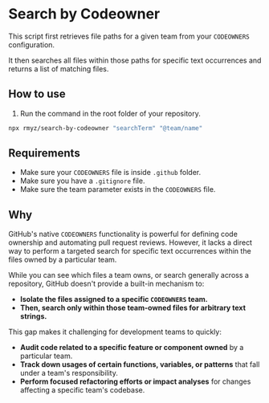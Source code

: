 # Search by Codeowner
This script first retrieves file paths for a given team from your `CODEOWNERS` configuration.

It then searches all files within those paths for specific text occurrences and returns a list of matching files.

## How to use
1. Run the command in the root folder of your repository.
```zsh
npx rmyz/search-by-codeowner "searchTerm" "@team/name"
```

## Requirements
- Make sure your `CODEOWNERS` file is inside `.github` folder.
- Make sure you have a `.gitignore` file.
- Make sure the team parameter exists in the `CODEOWNERS` file.

## Why
GitHub's native `CODEOWNERS` functionality is powerful for defining code ownership and automating pull request reviews. 
However, it lacks a direct way to perform a targeted search for specific text occurrences within the files owned by a particular team.

While you can see which files a team owns, or search generally across a repository, GitHub doesn't provide a built-in mechanism to:

- **Isolate the files assigned to a specific `CODEOWNERS` team.**
- **Then, search only within those team-owned files for arbitrary text strings.**
  
This gap makes it challenging for development teams to quickly:
- **Audit code related to a specific feature or component owned** by a particular team.
- **Track down usages of certain functions, variables, or patterns** that fall under a team's responsibility.
- **Perform focused refactoring efforts or impact analyses** for changes affecting a specific team's codebase.
